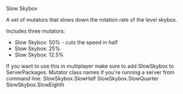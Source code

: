 Slow Skybox

A set of mutators that slows down the rotation rate of the level skybox. 
 
Includes three mutators:
- Slow Skybox: 50% - cuts the speed in half  
- Slow Skybox: 25%
- Slow Skybox: 12.5%

If you want to use this in multiplayer make sure to add SlowSkybox to ServerPackages. 
Mutator class names if you're running a server from command line:
SlowSkybox.SlowHalf
SlowSkybox.SlowQuarter
SlowSkybox.SlowEighth
